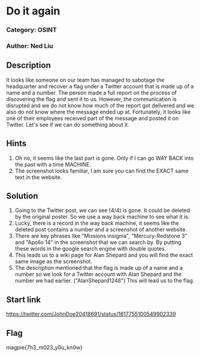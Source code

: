 # Do it again
### Category: OSINT
### Author: Ned Liu

## Description
It looks like someone on our team has managed to sabotage the headquarter and recover a flag under a Twitter account that is made up of a name and a number. 
The person made a full report on the process of discovering the flag and sent it to us. 
However, the communication is disrupted and we do not know how much of the report got delivered and we also do not know where the message ended up at. 
Fortunately, it looks like one of their employees received part of the message and posted it on Twitter. Let's see if we can do something about it.

## Hints


1. Oh no, it seems like the last part is gone. Only if I can go WAY BACK into the past with a time MACHINE.
2. The screenshot looks familiar, I am sure you can find the EXACT same text in the website.



## Solution
1. Going to the Twitter post, we can see (4/4) is gone. It could be deleted by the original poster. So we use a way back machine to see what it is.
2. Lucky, there is a record in the way back machine, it seems like the deleted post contains a number and a screenshot of another website.
3. There are key phrases like "Missions insignia", "Mercury-Redstone 3" and "Apollo 14" in the screenshot that we can search by. By putting these words in the google search engine with double quotes.
4. This leads us to a wiki page for Alan Shepard and you will find the exact same image as the screenshot.
5. The description mentioned that the flag is made up of a name and a number so we look for a Twitter account with Alan Shepard and the number we had earlier. ("AlanShepard1248") This will lead us to the flag.

## Start link
https://twitter.com/JohnDoe20418691/status/1617755100549902339


## Flag
magpie{7h3_m023_y0u_kn0w}
